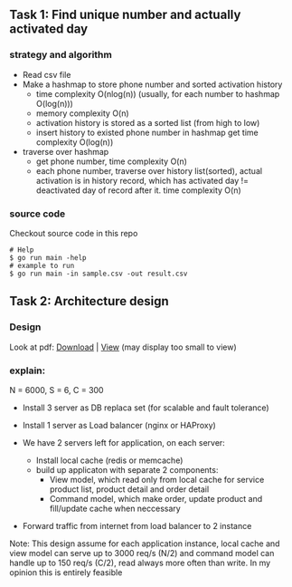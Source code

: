 ## Task 1: Find unique number and actually activated day
### strategy and algorithm
- Read csv file
- Make a hashmap to store phone number and sorted activation history
  * time complexity O(nlog(n)) (usually, for each number to hashmap O(log(n)))
  * memory complexity O(n)
  * activation history is stored as a sorted list (from high to low)
  * insert history to existed phone number in hashmap get time complexity O(log(n))
- traverse over hashmap
  * get phone number, time complexity O(n)
  * each phone number, traverse over history list(sorted), actual activation is in history record,
    which has activated day != deactivated day of record after it. time complexity O(n)

### source code
Checkout source code in this repo
```
# Help
$ go run main -help
# example to run
$ go run main -in sample.csv -out result.csv
```

## Task 2: Architecture design
### Design
Look at pdf: [Download](https://github.com/duythinht/activated_phones/raw/master/task2/arch.pdf) | [View](https://github.com/duythinht/activated_phones/blob/master/task2/arch.pdf) (may display too small to view)
### explain:
N = 6000, S = 6, C = 300
- Install 3 server as DB replaca set (for scalable and fault tolerance)
- Install 1 server as Load balancer (nginx or HAProxy)
- We have 2 servers left for application, on each server:
  * Install local cache (redis or memcache)
  * build up applicaton with separate 2 components:
    + View model, which read only from local cache for service product list, product detail and order detail
    + Command model, which make order, update product and fill/update cache when neccessary

- Forward traffic from internet from load balancer to 2 instance

Note: This design assume for each application instance, local cache and view model can serve up to 3000 req/s (N/2) and command model can handle up to 150 req/s (C/2), read always more often than write. In my opinion this is entirely feasible
